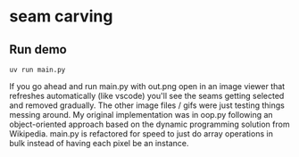 # seam carving

## Run demo

`uv run main.py`

If you go ahead and run main.py with out.png open in an image viewer that refreshes automatically (like vscode) you'll see the seams getting selected and removed gradually. The other image files / gifs were just testing things messing around. My original implementation was in oop.py following an object-oriented approach based on the dynamic programming solution from Wikipedia. main.py is refactored for speed to just do array operations in bulk instead of having each pixel be an instance.
